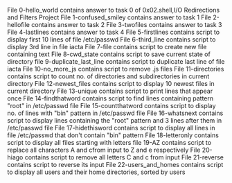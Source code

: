 File 0-hello_world contains answer to task 0 of 0x02.shell,I/O Redirections and Filters Project
File 1-confused_smiley contains answer to task 1
File 2-hellofile contains answer to task 2
File 3-twofiles contains answer to task 3
File 4-lastlines contains answer to task 4
File 5-firstlines contains script to display first 10 lines of file /etc/passwd
File 6-third_line contains script to display 3rd line in file iacta
File 7-file contains script to create new file containing text
File 8-cwd_state contains script to save current state of directory
file 9-duplicate_last_line contains script to duplicate last line of file iacta
File 10-no_more_js contains script to remove .js files
File 11-directories contains script to count no. of directories and subdirectories in current directory
File 12-newest_files contains script to display 10 newest files in current directory
File 13-unique contains script to print lines that appear once
File 14-findthatword contains script to find lines containing pattern "root" in /etc/passwd file
File 15-countthatword contains script to display no. of lines with "bin" pattern in /etc/passwd file
File 16-whatsnext contains script to display lines containing the "root" pattern and 3 lines after them in /etc/passwd file
File 17-hidethisword contains script to display all lines in file /etc/passwd that don't contain "bin" pattern
File 18-letteronly contains script to display all files starting with letters
file 19-AZ contains script to replace all characters A and cfrom input to Z and e respectively
File 20-hiago contains script to remove all letters C and c from input
File 21-reverse contains script to reverse its input
File 22-users_and_homes contains script to display all users and their home directories, sorted by users  
